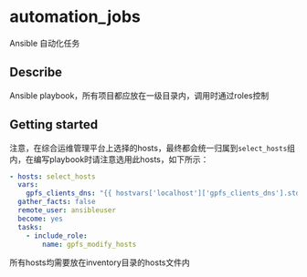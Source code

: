 # automation_jobs

Ansible 自动化任务

## Describe

Ansible playbook，所有项目都应放在一级目录内，调用时通过roles控制

## Getting started

注意，在综合运维管理平台上选择的hosts，最终都会统一归属到`select_hosts`组内，在编写playbook时请注意选用此hosts，如下所示：

```yml
- hosts: select_hosts
  vars:
    gpfs_clients_dns: "{{ hostvars['localhost']['gpfs_clients_dns'].stdout }}"
  gather_facts: false
  remote_user: ansibleuser
  become: yes
  tasks:
    - include_role:
        name: gpfs_modify_hosts
```

所有hosts均需要放在inventory目录的hosts文件内
